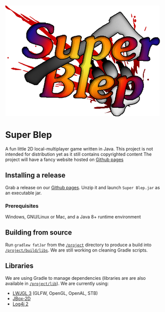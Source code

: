 ![Game logo](/web/res/logo_small.png)
# Super Blep
A fun little 2D local-multiplayer game written in Java. This project is not intended for distribution yet as it still contains copyrighted content
The project will have a fancy website hosted on [Github pages](https://peron1000.github.io/ArenaShooter/)

## Installing a release
Grab a release on our [Github pages](https://peron1000.github.io/ArenaShooter/#download).
Unzip it and launch `Super Blep.jar` as an executable jar.

### Prerequisites
Windows, GNU/Linux or Mac, and a Java 8+ runtime environment

## Building from source
Run `gradlew fatJar` from the [`/project`](/project) directory to produce a build into [`/project/build/libs`](/project/build/libs). We are still working on cleaning Gradle scripts.

## Libraries
We are using Gradle to manage dependencies (libraries are are also available in [`/project/lib`](/project/lib)).
We are currently using:
* [LWJGL 3](https://www.lwjgl.org/) (GLFW, OpenGL, OpenAL, STB)
* [JBox-2D](https://github.com/jbox2d/jbox2d)
* [Log4j 2](https://logging.apache.org/log4j/2.x/)
